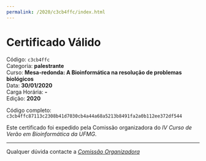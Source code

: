 ```yaml
---
permalink: /2020/c3cb4ffc/index.html
---
```


# Certificado Válido

Código: `c3cb4ffc`<br>
Categoria: **palestrante**<br>
Curso: **Mesa-redonda: A Bioinformática na resolução de problemas biológicos**<br>
Data: **30/01/2020**<br>
Carga Horária: **-**<br>
Edição: **2020**<br>


Código completo: `c3cb4ffc87113c2308b41d7030cb4a44a68a5213b8491fa2a0b112ee372df544`


Este certificado foi expedido pela Comissão organizadora do *IV Curso de Verão em Bioinformática da UFMG*.

----

Qualquer dúvida contacte a [_Comissão Organizadora_](<mailto:cursobioinfoufmg@gmail.com$subject=[Certificados]>)

